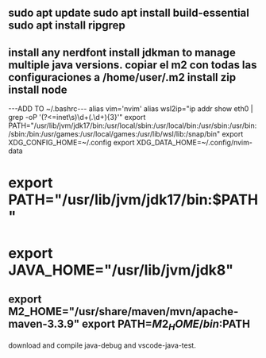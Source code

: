 sudo apt update
sudo apt install build-essential
sudo apt install ripgrep
---------------------------------
install any nerdfont
install jdkman to manage multiple java versions.
copiar el m2 con todas las configuraciones a /home/user/.m2
install zip
install node
--------------------------------
---ADD TO ~/.bashrc---
alias vim='nvim'
alias wsl2ip="ip addr show eth0 | grep -oP '(?<=inet\s)\d+(\.\d+){3}'"
export PATH="/usr/lib/jvm/jdk17/bin:/usr/local/sbin:/usr/local/bin:/usr/sbin:/usr/bin:/sbin:/bin:/usr/games:/usr/local/games:/usr/lib/wsl/lib:/snap/bin"
export XDG_CONFIG_HOME=~/.config
export XDG_DATA_HOME=~/.config/nvim-data
# export PATH="/usr/lib/jvm/jdk17/bin:$PATH"
# export JAVA_HOME="/usr/lib/jvm/jdk8"
export M2_HOME="/usr/share/maven/mvn/apache-maven-3.3.9"
export PATH=$M2_HOME/bin:$PATH
--------------------------------------
download and compile java-debug and vscode-java-test.
